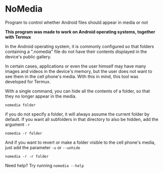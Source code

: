 # NoMedia

Program to control whether Android files should appear in media or not

**This program was made to work on Android operating systems, together with Termux**

In the Android operating system, it is commonly configured so that folders containing a ".nomedia" file do not have their contents displayed in the device's public gallery.

In certain cases, applications or even the user himself may have many images and videos in the device's memory, but the user does not want to see them in the cell phone's media. With this in mind, this tool was developed for Termux.

With a single command, you can hide all the contents of a folder, so that they no longer appear in the media.

`nomedia folder`

if you do not specify a folder, it will always assume the current folder by default. If you want all subfolders in that directory to also be hidden, add the argument `-r`

`nomedia -r folder`

And if you want to revert or make a folder visible to the cell phone's media, just add the parameter `-u` or `--unhide`

`nomedia -r -r folder`

Need help? Try running `nomedia --help`
